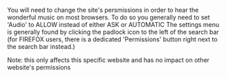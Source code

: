 You will need to change the site's persmissions in order to hear the wonderful music on most browsers. To do so you generally need to set 'Audio' to ALLOW instead of either ASK or AUTOMATIC
The settings menu is generally found by clicking the padlock icon to the left of the search bar (for FIREFOX users, there is a dedicated 'Permissions' button right next to the search bar instead.)

Note: this only affects this specific website and has no impact on other website's permissions
